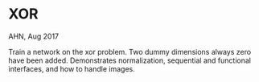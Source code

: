 XOR
==========================
AHN, Aug 2017

Train a network on the xor problem.
Two dummy dimensions always zero have been added.
Demonstrates normalization, sequential and functional interfaces,
and how to handle images.
